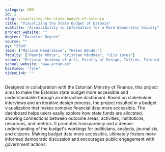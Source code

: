 ```yaml
---
category: CEN
id: 2
slug: visualizing-the-state-budget-of-estonia
title: "Visualizing the State Budget of Estonia"
subtitle: "Accessibility to Information for a More Democratic Society"
project_website: ""
degree: "Bachelor Degree"
course: ""
ay: "2024"
team: ["Mariann Hendrikson", "Helen Bender"]
faculty: ["Maarja Mõtus", "Kristjan Mändmaa", "Gijs Ipres"]
school: "Estonian Academy of Arts, Faculty of Design, Tallinn, Estonia"
school_website: "www.artun.ee"
hasVideo: "file"
videoLink: ""
---
```


Designed in collaboration with the Estonian Ministry of Finance, this project aims to make the Estonian state budget more accessible and understandable through an interactive dashboard. Based on stakeholder interviews and an iterative design process, the project resulted in a budget visualization that makes complex financial data more accessible. The dashboard helps users easily explore how state funds are allocated, showing connections between outcome areas, activities, institutions, resources, and metrics. It promotes transparency and a deeper understanding of the budget's workings for politicians, analysts, journalists, and citizens. Making budget data more accessible, ultimately fosters more informed democratic discussion and encourages public engagement with government actions.
